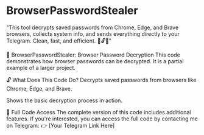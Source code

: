 # BrowserPasswordStealer
"This tool decrypts saved passwords from Chrome, Edge, and Brave browsers, collects system info, and sends everything directly to your Telegram. Clean, fast, and efficient. 🚀🔓🤖"


🚀 BrowserPasswordStealer: Browser Password Decryption
This code demonstrates how browser passwords can be decrypted. It is a partial example of a larger project.

🔓 What Does This Code Do?
Decrypts saved passwords from browsers like Chrome, Edge, and Brave.

Shows the basic decryption process in action.

🔗 Full Code Access
The complete version of this code includes additional features. If you're interested, you can access the full code by contacting me on Telegram:
👉 [Your Telegram Link Here]
